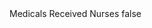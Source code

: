 <?xml version="1.0" encoding="UTF-8"?>
<CustomMetadata xmlns="http://soap.sforce.com/2006/04/metadata">
    <label>Medicals Received Nurses</label>
    <protected>false</protected>
</CustomMetadata>
